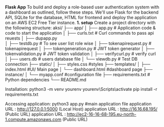 **Flask App**
To build and deploy a role-based user authentication system with a dashboard as outlined, follow these steps.
We'll use Flask for the backend API, SQLite for the database, HTML for frontend and deploy the application on an AWS EC2 Free Tier instance.
**1. setup**
Create a project directory with the following structure:
aksi/
├── app/
│   ├── app.py                        # Application code & code to start the application
│   ├── curls.txt                     # Curl commands to pass api reuests
│   ├── dupapp.py                     
│   ├── testdb.py                     # To see user list role wise
│   ├── tokenapirequest.py            # tokenapirequest
│   ├── tokengeneration.py            # JWT token generator
│   ├── tokenvalidation.py            # JWT token validation
│   ├── verifycurl.py                 # verify curl
│   ├── users.db                      # users database file
│   └── viewdb.py                     # Test DB connection
├── static/
│   ├── styles.css                    #styles
├── templates/
│   ├── index.html                    #UI/ Main page
│   └── dashboard.html                #dashboard page
├── instance/
│   └── myapp.conf                    #configuration file
├── requirements.txt                    # Python dependencies
└── README.md

Installation:
python3 -m venv yourenv
yourenv\Scripts\activate
pip install -r requirements.txt

Accessing application:
python3 app.py #main application file
application URL : http://127.0.0.1:5000 (Local Host)
application URL : http://16.16.68.195/ (Public URL) 
application URL : http://ec2-16-16-68-195.eu-north-1.compute.amazonaws.com (Public URL) 







